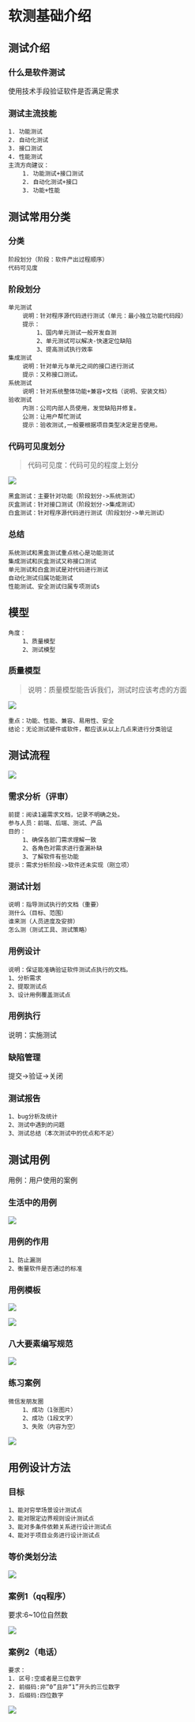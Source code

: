 # 软测基础介绍

## 测试介绍

### 什么是软件测试
使⽤技术⼿段验证软件是否满⾜需求

### 测试主流技能
    1. 功能测试
    2. ⾃动化测试
    3. 接⼝测试
    4. 性能测试
    主流⽅向建议：
        1. 功能测试+接⼝测试
        2. ⾃动化测试+接⼝
        3. 功能+性能

## 测试常用分类

### 分类

    阶段划分（阶段：软件产出过程顺序）
    代码可⻅度

### 阶段划分
    单元测试
        说明：针对程序源代码进⾏测试（单元：最⼩独⽴功能代码段）
        提示：
            1、国内单元测试⼀般开发⾃测
            2、单元测试可以解决-快速定位缺陷
            3、提⾼测试执⾏效率
    集成测试
        说明：针对单元与单元之间的接⼝进⾏测试
        提示：⼜称接⼝测试。
    系统测试
        说明：针对系统整体功能+兼容+⽂档（说明、安装⽂档）
    验收测试
        内测：公司内部⼈员使⽤，发觉缺陷并修复。
        公测：让⽤户帮忙测试
        提示：验收测试,⼀般要根据项⽬类型决定是否使⽤。

### 代码可⻅度划分
> 代码可⻅度：代码可⻅的程度上划分

![](https://pic.xhcheats.cn/assets/2024/02/14/014108.png)

    ⿊盒测试：主要针对功能（阶段划分->系统测试）
    灰盒测试：针对接⼝测试（阶段划分->集成测试）
    ⽩盒测试：针对程序源代码进⾏测试（阶段划分->单元测试）

### 总结

    系统测试和⿊盒测试重点核⼼是功能测试
    集成测试和灰盒测试⼜称接⼝测试
    单元测试和⽩盒测试是对代码进⾏测试
    ⾃动化测试归属功能测试
    性能测试、安全测试归属专项测试s

## 模型

    角度：
        1、质量模型
        2、测试模型

### 质量模型

> 说明：质量模型能告诉我们，测试时应该考虑的⽅⾯

![](https://pic.xhcheats.cn/assets/2024/02/14/014238.png)

    重点：功能、性能、兼容、易⽤性、安全
    结论：⽆论测试硬件或软件，都应该从以上⼏点来进⾏分类验证

## 测试流程
![](https://pic.xhcheats.cn/assets/2024/02/14/014313.png)

### 需求分析（评审）
    前提：阅读1遍需求⽂档，记录不明确之处。
    参与⼈员：前端、后端、测试、产品
    ⽬的：
        1、确保各部⻔需求理解⼀致
        2、各⻆⾊对需求进⾏查漏补缺
        3、了解软件有些功能
    提示：需求分析阶段->软件还未实现（刚⽴项）

### 测试计划
    说明：指导测试执⾏的⽂档（重要）
    测什么（⽬标、范围）
    谁来测（⼈员进度及安排）
    怎么测（测试⼯具、测试策略）

### ⽤例设计

    说明：保证能准确验证软件测试点执⾏的⽂档。
    1、分析需求
    2、提取测试点
    3、设计⽤例覆盖测试点

### ⽤例执⾏

说明：实施测试

### 缺陷管理
提交->验证->关闭

### 测试报告
    1、bug分析及统计
    2、测试中遇到的问题
    3、测试总结（本次测试中的优点和不⾜）

## 测试⽤例
⽤例：⽤户使⽤的案例

### ⽣活中的⽤例

![](https://pic.xhcheats.cn/assets/2024/02/14/020505.png)

### ⽤例的作⽤

    1、防⽌漏测
    2、衡量软件是否通过的标准

### ⽤例模板
![](https://pic.xhcheats.cn/assets/2024/02/14/021625.png)

![](https://pic.xhcheats.cn/assets/2024/02/14/021639.png)

### ⼋⼤要素编写规范
![](https://pic.xhcheats.cn/assets/2024/02/14/021734.png)

### 练习案例
    微信发朋友圈
        1、成功（1张图⽚）
        2、成功（1段⽂字）
        3、失败（内容为空）
![](https://pic.xhcheats.cn/assets/2024/02/14/021801.png)

## ⽤例设计⽅法

### ⽬标
    1、能对穷举场景设计测试点
    2、能对限定边界规则设计测试点
    3、能对多条件依赖关系进⾏设计测试点
    4、能对于项⽬业务进⾏设计测试点

### 等价类划分法

![](https://pic.xhcheats.cn/assets/2024/02/14/021956.png)

### 案例1（qq程序）
要求:6~10位⾃然数

![](https://pic.xhcheats.cn/assets/2024/02/14/022032.png)

### 案例2（电话）
    要求：
    1. 区号:空或者是三位数字
    2. 前缀码:⾮“0”且⾮“1”开头的三位数字
    3. 后缀码:四位数字

![](https://pic.xhcheats.cn/assets/2024/02/14/022121.png)
